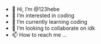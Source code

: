 - 👋 Hi, I’m @123hebe
- 👀 I’m interested in coding
- 🌱 I’m currently learning coding
- 💞️ I’m looking to collaborate on idk
- 📫 How to reach me ...

<!---
123hebe/123hebe is a ✨ special ✨ repository because its `README.md` (this file) appears on your GitHub profile.
You can click the Preview link to take a look at your changes.
--->
